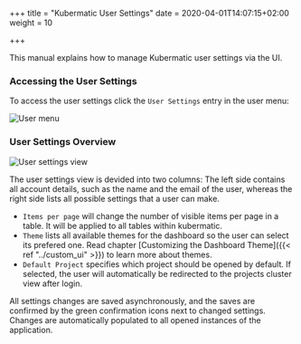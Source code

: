 +++
title = "Kubermatic User Settings"
date = 2020-04-01T14:07:15+02:00
weight = 10

+++

This manual explains how to manage Kubermatic user settings via the UI.

### Accessing the User Settings
To access the user settings click the `User Settings` entry in the user menu:

![User menu](/img/kubermatic/v2.14/advanced/user-settings/menu.png)

### User Settings Overview

![User settings view](/img/kubermatic/v2.14/advanced/user-settings/view.png)

The user settings view is devided into two columns:
The left side contains all account details, such as the name and the email of the user, whereas the right side lists all possible settings that a user can make.

* `Items per page` will change the number of visible items per page in a table. It will be applied to all tables within kubermatic.
* `Theme` lists all available themes for the dashboard so the user can select its prefered one. Read chapter [Customizing the Dashboard Theme]({{< ref "../custom_ui" >}}) to learn more about themes.
* `Default Project` specifies which project should be opened by default. If selected, the user will automatically be redirected to the projects cluster view after login.

All settings changes are saved asynchronously, and the saves are confirmed by the green confirmation icons next to changed settings. Changes are automatically populated to all opened instances of the application.

